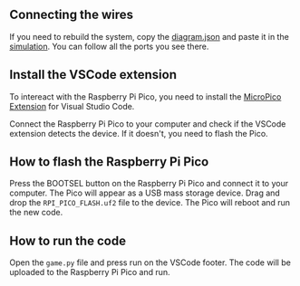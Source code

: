 ## Connecting the wires

If you need to rebuild the system, copy the [diagram.json](diagram.json) and paste it in the [simulation](https://wokwi.com/projects/new/pi-pico). You can follow all the ports you see there.

## Install the VSCode extension

To intereact with the Raspberry Pi Pico, you need to install the [MicroPico Extension](https://marketplace.visualstudio.com/items?itemName=paulober.pico-w-go) for Visual Studio Code.

Connect the Raspberry Pi Pico to your computer and check if the VSCode extension detects the device. If it doesn't, you need to flash the Pico.

## How to flash the Raspberry Pi Pico

Press the BOOTSEL button on the Raspberry Pi Pico and connect it to your computer. The Pico will appear as a USB mass storage device. Drag and drop the `RPI_PICO_FLASH.uf2` file to the device. The Pico will reboot and run the new code.

## How to run the code

Open the `game.py` file and press run on the VSCode footer. The code will be uploaded to the Raspberry Pi Pico and run.